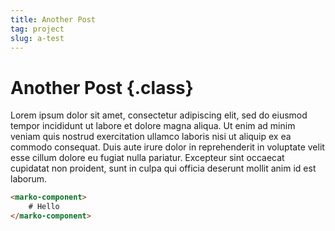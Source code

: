 ```yaml
---
title: Another Post
tag: project
slug: a-test
---
```


# Another Post {.class}

Lorem ipsum dolor sit amet, consectetur adipiscing elit, sed do eiusmod tempor incididunt ut labore et dolore magna aliqua. Ut enim ad minim veniam quis nostrud exercitation ullamco laboris nisi ut aliquip ex ea commodo consequat. Duis aute irure dolor in reprehenderit in voluptate velit esse cillum dolore eu fugiat nulla pariatur. Excepteur sint occaecat cupidatat non proident, sunt in culpa qui officia deserunt mollit anim id est laborum.

```html
<marko-component>
    # Hello
</marko-component>
```
